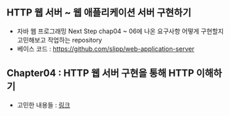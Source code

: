 ## HTTP 웹 서버 ~ 웹 애플리케이션 서버 구현하기 
* 자바 웹 프로그래밍 Next Step chap04 ~ 06에 나온 요구사항 어떻게 구현할지 고민해보고 작업하는 repository
* 베이스 코드 : https://github.com/slipp/web-application-server 

## Chapter04 : HTTP 웹 서버 구현을 통해 HTTP 이해하기
* 고민한 내용들 : [링크](https://github.com/zz9z9/javaweb-nextstep/tree/master/src/main/java/com/javaweb/nextstep/chap04)

